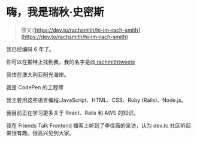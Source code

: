 # 嗨，我是瑞秋·史密斯

> 原文:[https://dev.to/rachsmith/hi-im-rach-smith](https://dev.to/rachsmith/hi-im-rach-smith)

我已经编码 6 年了。

你可以在推特上找到我，我的名字是[@ rachmithtweets](https://twitter.com/rachsmithtweets)

我住在澳大利亚阳光海岸。

我是 CodePen 的工程师

我主要用这些语言编程:JavaScript、HTML、CSS、Ruby (Rails)、Node.js。

我目前正在学习更多关于 React、Rails 和 AWS 的知识。

我在 Friends Talk Frontend 播客上听到了李佳薇的采访，认为 dev.to 社区听起来很有趣。很高兴见到大家。